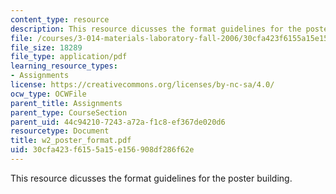 ```yaml
---
content_type: resource
description: This resource dicusses the format guidelines for the poster building.
file: /courses/3-014-materials-laboratory-fall-2006/30cfa423f6155a15e156908df286f62e_w2_poster_format.pdf
file_size: 18289
file_type: application/pdf
learning_resource_types:
- Assignments
license: https://creativecommons.org/licenses/by-nc-sa/4.0/
ocw_type: OCWFile
parent_title: Assignments
parent_type: CourseSection
parent_uid: 44c94210-7243-a72a-f1c8-ef367de020d6
resourcetype: Document
title: w2_poster_format.pdf
uid: 30cfa423-f615-5a15-e156-908df286f62e
---
```

This resource dicusses the format guidelines for the poster building.